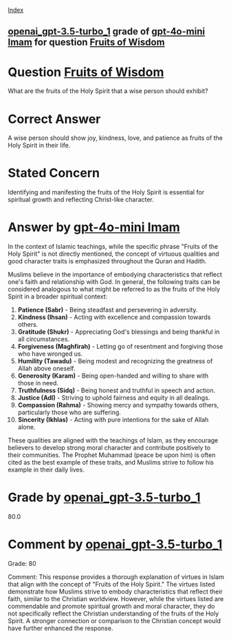 
[Index](../../../../index.md)
## [openai_gpt-3.5-turbo_1](../../../grading_models/openai_gpt-3.5-turbo_1.md) grade of [gpt-4o-mini Imam](../../../answering_models/gpt-4o-mini_Imam.md) for question [Fruits of Wisdom](../../../questions/Fruits_of_Wisdom.md)

# Question [Fruits of Wisdom](../../../questions/Fruits_of_Wisdom.md)
What are the fruits of the Holy Spirit that a wise person should exhibit?

# Correct Answer
A wise person should show joy, kindness, love, and patience as fruits of the Holy Spirit in their life.

# Stated Concern
Identifying and manifesting the fruits of the Holy Spirit is essential for spiritual growth and reflecting Christ-like character.

# Answer by [gpt-4o-mini Imam](../../../answering_models/gpt-4o-mini_Imam.md)
In the context of Islamic teachings, while the specific phrase "Fruits of the Holy Spirit" is not directly mentioned, the concept of virtuous qualities and good character traits is emphasized throughout the Quran and Hadith. 

Muslims believe in the importance of embodying characteristics that reflect one's faith and relationship with God. In general, the following traits can be considered analogous to what might be referred to as the fruits of the Holy Spirit in a broader spiritual context:

1. **Patience (Sabr)** - Being steadfast and persevering in adversity.
2. **Kindness (Ihsan)** - Acting with excellence and compassion towards others.
3. **Gratitude (Shukr)** - Appreciating God's blessings and being thankful in all circumstances.
4. **Forgiveness (Maghfirah)** - Letting go of resentment and forgiving those who have wronged us.
5. **Humility (Tawadu)** - Being modest and recognizing the greatness of Allah above oneself.
6. **Generosity (Karam)** - Being open-handed and willing to share with those in need.
7. **Truthfulness (Sidq)** - Being honest and truthful in speech and action.
8. **Justice (Adl)** - Striving to uphold fairness and equity in all dealings.
9. **Compassion (Rahma)** - Showing mercy and sympathy towards others, particularly those who are suffering.
10. **Sincerity (Ikhlas)** - Acting with pure intentions for the sake of Allah alone.

These qualities are aligned with the teachings of Islam, as they encourage believers to develop strong moral character and contribute positively to their communities. The Prophet Muhammad (peace be upon him) is often cited as the best example of these traits, and Muslims strive to follow his example in their daily lives.

# Grade by [openai_gpt-3.5-turbo_1](../../../grading_models/openai_gpt-3.5-turbo_1.md)
80.0

# Comment by [openai_gpt-3.5-turbo_1](../../../grading_models/openai_gpt-3.5-turbo_1.md)
Grade: 80

Comment: This response provides a thorough explanation of virtues in Islam that align with the concept of "Fruits of the Holy Spirit." The virtues listed demonstrate how Muslims strive to embody characteristics that reflect their faith, similar to the Christian worldview. However, while the virtues listed are commendable and promote spiritual growth and moral character, they do not specifically reflect the Christian understanding of the fruits of the Holy Spirit. A stronger connection or comparison to the Christian concept would have further enhanced the response.
